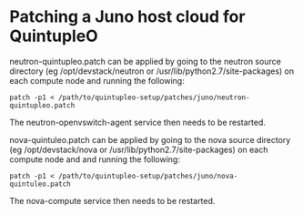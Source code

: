 Patching a Juno host cloud for QuintupleO
=========================================

neutron-quintupleo.patch can be applied by going to the neutron source directory
(eg /opt/devstack/neutron or /usr/lib/python2.7/site-packages) on each compute
node and running the following:

    patch -p1 < /path/to/quintupleo-setup/patches/juno/neutron-quintupleo.patch

The neutron-openvswitch-agent service then needs to be restarted.

nova-quintuleo.patch can be applied by going to the nova source directory
(eg /opt/devstack/nova or /usr/lib/python2.7/site-packages) on each compute
node and  and running the following:

    patch -p1 < /path/to/quintupleo-setup/patches/juno/nova-quintuleo.patch

The nova-compute service then needs to be restarted.